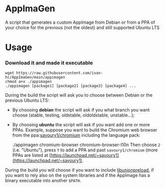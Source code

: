 # AppImaGen
A script that generates a custom AppImage from Debian or from a PPA of your choice for the previous (not the oldest) and still supported Ubuntu LTS

# Usage
### Download it and made it executable

    wget https://raw.githubusercontent.com/ivan-hc/AppImaGen/main/appimagen
    chmod a+x ./appimagen
    ./appimagen [package1] [package2] [package3] [package4] ...
During the build the script will ask you to choose between Debian or the previous Ubuntu LTS:
- By choosing **debian** the script will ask if you what branch you want choose (stable, testing, oldstable, oldoldstable, unstable...);
- By choosing **ubuntu** the script will ask if you want add one or more PPAs.
Example, suppose you want to build the Chromium web browser from the ppa:[savoury1/chromium](https://launchpad.net/~savoury1/+archive/ubuntu/chromium) including the language pack:

    ./appimagen chromium-browser chromium-browser-l10n
Then choose `2` (i.e. "Ubuntu"), press `Y` to add a PPA and past `savoury1/chromium` (more PPAs are listed at [https://launchpad.net/~savoury1](https://launchpad.net/~savoury1).

During the build you will choose if you want to include [libunionpreload](https://github.com/project-portable/libunionpreload), if you want to rely also on the system libraries and if the AppImage has a binary executable into another `$PATH`.
